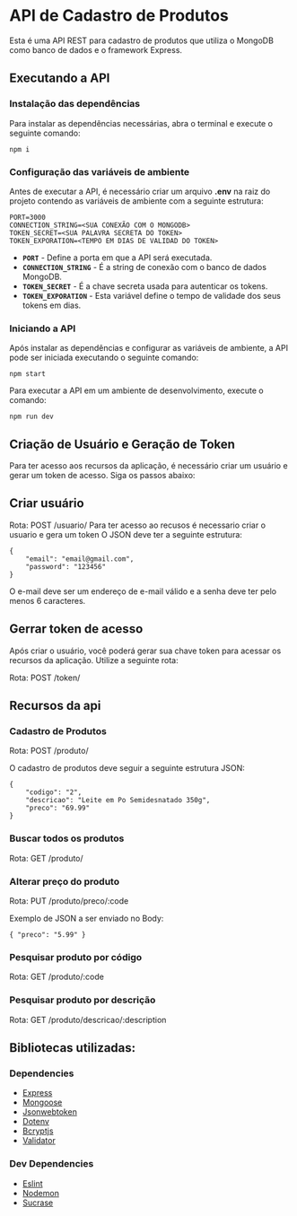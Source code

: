 # API de Cadastro de Produtos
Esta é uma API REST para cadastro de produtos que utiliza o MongoDB como banco de dados e o framework Express.
## Executando a API
### Instalação das dependências
Para instalar as dependências necessárias, abra o terminal e execute o seguinte comando:
~~~
npm i
~~~
### Configuração das variáveis de ambiente
Antes de executar a API, é necessário criar um arquivo __.env__ na raiz do projeto contendo as variáveis de ambiente com a seguinte estrutura:
~~~
PORT=3000
CONNECTION_STRING=<SUA CONEXÃO COM O MONGODB>
TOKEN_SECRET=<SUA PALAVRA SECRETA DO TOKEN>
TOKEN_EXPORATION=<TEMPO EM DIAS DE VALIDAD DO TOKEN>
~~~
* __`PORT`__ - Define a porta em que a API será executada.
* __`CONNECTION_STRING`__ - É a string de conexão com o banco de dados MongoDB.
* __`TOKEN_SECRET`__ - É a chave secreta usada para autenticar os tokens.
* __`TOKEN_EXPORATION`__ - Esta variável define o tempo de validade dos seus tokens em dias.
### Iniciando a API
Após instalar as dependências e configurar as variáveis de ambiente, a API pode ser iniciada executando o seguinte comando:
~~~
npm start
~~~
Para executar a API em um ambiente de desenvolvimento, execute o comando:
~~~
npm run dev
~~~
## Criação de Usuário e Geração de Token
Para ter acesso aos recursos da aplicação, é necessário criar um usuário e gerar um token de acesso. Siga os passos abaixo:
## Criar usuário
Rota: POST /usuario/
Para ter acesso ao recusos é necessario criar o usuario e gera um token
O JSON deve ter a seguinte estrutura:
~~~
{
	"email": "email@gmail.com",
	"password": "123456"
}
~~~
O e-mail deve ser um endereço de e-mail válido e a senha deve ter pelo menos 6 caracteres.
## Gerrar token de acesso
Após criar o usuário, você poderá gerar sua chave token para acessar os recursos da aplicação. Utilize a seguinte rota:

Rota: POST /token/ 

## Recursos da api
### Cadastro de Produtos
Rota: POST /produto/

O cadastro de produtos deve seguir a seguinte estrutura JSON:
~~~
{
    "codigo": "2",
    "descricao": "Leite em Po Semidesnatado 350g",
    "preco": "69.99"
}
~~~


### Buscar todos os produtos

Rota: GET /produto/


### Alterar preço do produto
Rota: PUT /produto/preco/:code

Exemplo de JSON a ser enviado no Body:
~~~
{ "preco": "5.99" }
~~~


### Pesquisar produto por código
Rota: GET /produto/:code


### Pesquisar produto por descrição
Rota: GET /produto/descricao/:description


## Bibliotecas utilizadas:
### Dependencies
* [Express](https://www.npmjs.com/package/express)
* [Mongoose](https://www.npmjs.com/package/mongoose)
* [Jsonwebtoken](https://www.npmjs.com/package/jsonwebtoken)
* [Dotenv](https://www.npmjs.com/package/dotenv)
* [Bcryptjs](https://www.npmjs.com/package/bcryptjs)
* [Validator](https://www.npmjs.com/package/validator)

### Dev Dependencies
* [Eslint](https://www.npmjs.com/package/eslint)
* [Nodemon](https://www.npmjs.com/package/nodemon)
* [Sucrase](https://www.npmjs.com/package/sucrase)


